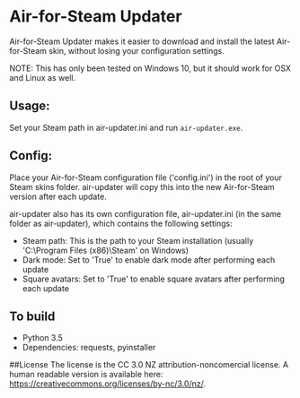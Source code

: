 # Air-for-Steam Updater

Air-for-Steam Updater makes it easier to download and install the latest Air-for-Steam skin, without losing your configuration settings.

NOTE: This has only been tested on Windows 10, but it should work for OSX and Linux as well.

## Usage:
Set your Steam path in air-updater.ini and run `air-updater.exe`.

## Config:
Place your Air-for-Steam configuration file ('config.ini') in the root of your Steam skins folder. air-updater will copy this into the new Air-for-Steam version after each update.

air-updater also has its own configuration file, air-updater.ini (in the same folder as air-updater), which contains the following settings:
  - Steam path: This is the path to your Steam installation (usually 'C:\Program Files (x86)\Steam' on Windows)
  - Dark mode: Set to 'True' to enable dark mode after performing each update
  - Square avatars: Set to 'True' to enable square avatars after performing each update

## To build
  - Python 3.5
  - Dependencies: requests, pyinstaller

##License
The license is the CC 3.0 NZ attribution-noncomercial license. A human readable version is available here: https://creativecommons.org/licenses/by-nc/3.0/nz/.
